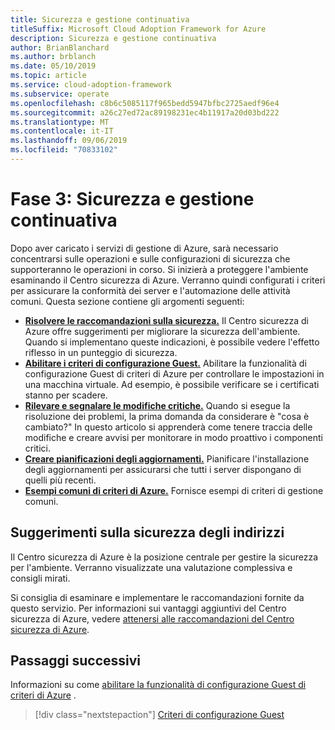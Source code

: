 ```yaml
---
title: Sicurezza e gestione continuativa
titleSuffix: Microsoft Cloud Adoption Framework for Azure
description: Sicurezza e gestione continuativa
author: BrianBlanchard
ms.author: brblanch
ms.date: 05/10/2019
ms.topic: article
ms.service: cloud-adoption-framework
ms.subservice: operate
ms.openlocfilehash: c8b6c5085117f965bedd5947bfbc2725aedf96e4
ms.sourcegitcommit: a26c27ed72ac89198231ec4b11917a20d03bd222
ms.translationtype: MT
ms.contentlocale: it-IT
ms.lasthandoff: 09/06/2019
ms.locfileid: "70833102"
---
```

# <a name="phase-3-ongoing-management-and-security"></a>Fase 3: Sicurezza e gestione continuativa

Dopo aver caricato i servizi di gestione di Azure, sarà necessario concentrarsi sulle operazioni e sulle configurazioni di sicurezza che supporteranno le operazioni in corso. Si inizierà a proteggere l'ambiente esaminando il Centro sicurezza di Azure. Verranno quindi configurati i criteri per assicurare la conformità dei server e l'automazione delle attività comuni. Questa sezione contiene gli argomenti seguenti:

- **[Risolvere le raccomandazioni sulla sicurezza.](#address-security-recommendations)** Il Centro sicurezza di Azure offre suggerimenti per migliorare la sicurezza dell'ambiente. Quando si implementano queste indicazioni, è possibile vedere l'effetto riflesso in un punteggio di sicurezza.
- **[Abilitare i criteri di configurazione Guest.](./guest-configuration-policy.md)** Abilitare la funzionalità di configurazione Guest di criteri di Azure per controllare le impostazioni in una macchina virtuale. Ad esempio, è possibile verificare se i certificati stanno per scadere.
- **[Rilevare e segnalare le modifiche critiche.](./enable-tracking-alerting.md)** Quando si esegue la risoluzione dei problemi, la prima domanda da considerare è "cosa è cambiato?" In questo articolo si apprenderà come tenere traccia delle modifiche e creare avvisi per monitorare in modo proattivo i componenti critici.
- **[Creare pianificazioni degli aggiornamenti.](./update-schedules.md)** Pianificare l'installazione degli aggiornamenti per assicurarsi che tutti i server dispongano di quelli più recenti.
- **[Esempi comuni di criteri di Azure.](./common-policies.md)** Fornisce esempi di criteri di gestione comuni.

## <a name="address-security-recommendations"></a>Suggerimenti sulla sicurezza degli indirizzi

Il Centro sicurezza di Azure è la posizione centrale per gestire la sicurezza per l'ambiente. Verranno visualizzate una valutazione complessiva e consigli mirati.

Si consiglia di esaminare e implementare le raccomandazioni fornite da questo servizio. Per informazioni sui vantaggi aggiuntivi del Centro sicurezza di Azure, vedere [attenersi alle raccomandazioni del Centro sicurezza di Azure](/azure/migrate/migrate-best-practices-security-management#best-practice-follow-azure-security-center-recommendations).

## <a name="next-steps"></a>Passaggi successivi

Informazioni su come [abilitare la funzionalità di configurazione Guest di criteri di Azure](./guest-configuration-policy.md) .

> [!div class="nextstepaction"]
> [Criteri di configurazione Guest](./guest-configuration-policy.md)

